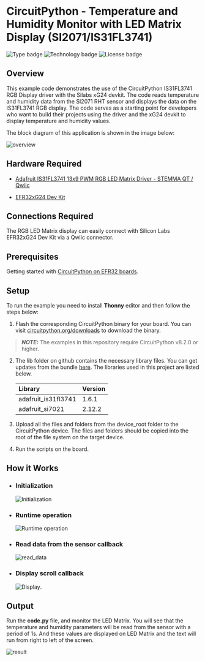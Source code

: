 # CircuitPython - Temperature and Humidity Monitor with LED Matrix Display (SI2071/IS31FL3741) #

![Type badge](https://img.shields.io/badge/dynamic/json?url=https://raw.githubusercontent.com/SiliconLabs/application_examples_ci/master/circuitpython/cp_temperature_and_humidty_monitor_common.json&label=Type&query=type&color=green)
![Technology badge](https://img.shields.io/badge/dynamic/json?url=https://raw.githubusercontent.com/SiliconLabs/application_examples_ci/master/circuitpython/cp_temperature_and_humidty_monitor_common.json&label=Technology&query=technology&color=green)
![License badge](https://img.shields.io/badge/dynamic/json?url=https://raw.githubusercontent.com/SiliconLabs/application_examples_ci/master/circuitpython/cp_temperature_and_humidty_monitor_common.json&label=License&query=license&color=green)
## Overview ##

This example code demonstrates the use of the CircuitPython IS31FL3741 RGB Display driver with the Silabs xG24 devkit. The code reads temperature and humidity data from the SI2071 RHT sensor and displays the data on the IS31FL3741 RGB display. The code serves as a starting point for developers who want to build their projects using the driver and the xG24 devkit to display temperature and humidity values.

The block diagram of this application is shown in the image below:

![overview](docs/overview.png)

## Hardware Required ##

- [Adafruit IS31FL3741 13x9 PWM RGB LED Matrix Driver - STEMMA QT / Qwiic](https://www.adafruit.com/product/5201)

- [EFR32xG24 Dev Kit](https://www.silabs.com/development-tools/wireless/efr32xg24-dev-kit?tab=overview)

## Connections Required ##

The RGB LED Matrix display can easily connect with Silicon Labs
EFR32xG24 Dev Kit via a Qwiic connector.

## Prerequisites ##

Getting started with [CircuitPython on EFR32 boards](../doc/running_circuitpython.md).


## Setup ##

To run the example you need to install **Thonny** editor and then follow the steps below:

1. Flash the corresponding CircuitPython binary for your board. You can visit [circuitpython.org/downloads](https://circuitpython.org/downloads?q=silabs) to download the binary.

> **_NOTE:_** The examples in this repository require CircuitPython v8.2.0 or higher.

2. The lib folder on github contains the necessary library files. You can get updates from the bundle [here](https://circuitpython.org/libraries). The libraries used in this project are listed below.

    | Library           | Version           |
    |:----------------- |:------------------|
    | adafruit_is31fl3741 |       1.6.1       |
    | adafruit_si7021  |       2.12.2      |

3. Upload all the files and folders from the device_root folder to the CircuitPython device. The files and folders should be copied into the root of the file system on the target device.

4. Run the scripts on the board.

## How it Works ##

- ### Initialization ###

    ![Initialization](docs/init.png)

- ### Runtime operation ###

    ![Runtime operation](docs/runtime.png)

- ### Read data from the sensor callback ###

    ![read_data](docs/read_sensor_data_event.png)

- ### Display scroll callback ###

    ![Display](docs/display_scroll.png).

## Output ##

Run the **code.py** file, and monitor the LED Matrix. You will see that the temperature and humidity parameters will be read from the sensor with a period of 1s. And these values ​​are displayed on LED Matrix and the text will run from right to left of the screen.

![result](docs/result.gif)
